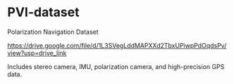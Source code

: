 # PVI-dataset
Polarization Navigation Dataset

https://drive.google.com/file/d/1L3SVegLddMAPXXd2TbxUPiwpPdOqdsPv/view?usp=drive_link

Includes stereo camera, IMU, polarization camera, and high-precision GPS data.
